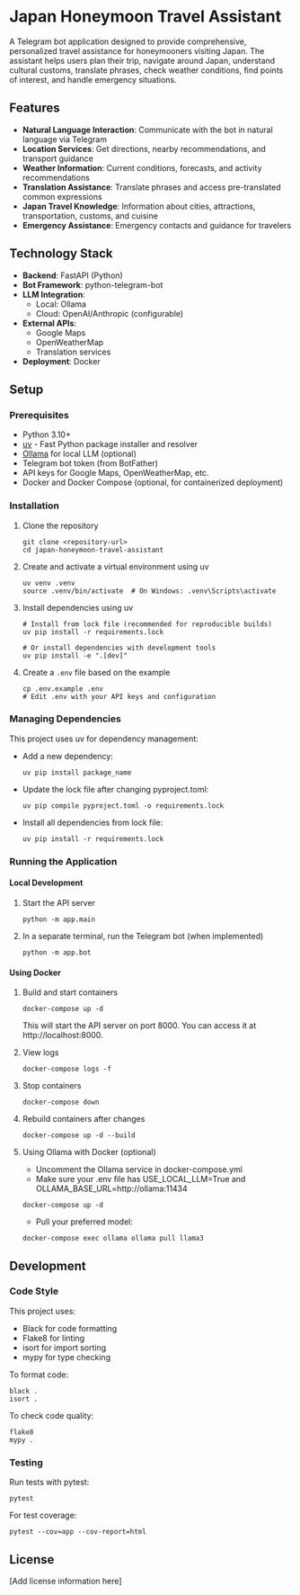# Japan Honeymoon Travel Assistant

A Telegram bot application designed to provide comprehensive, personalized travel assistance for honeymooners visiting Japan. The assistant helps users plan their trip, navigate around Japan, understand cultural customs, translate phrases, check weather conditions, find points of interest, and handle emergency situations.

## Features

- **Natural Language Interaction**: Communicate with the bot in natural language via Telegram
- **Location Services**: Get directions, nearby recommendations, and transport guidance
- **Weather Information**: Current conditions, forecasts, and activity recommendations
- **Translation Assistance**: Translate phrases and access pre-translated common expressions
- **Japan Travel Knowledge**: Information about cities, attractions, transportation, customs, and cuisine
- **Emergency Assistance**: Emergency contacts and guidance for travelers

## Technology Stack

- **Backend**: FastAPI (Python)
- **Bot Framework**: python-telegram-bot
- **LLM Integration**: 
  - Local: Ollama
  - Cloud: OpenAI/Anthropic (configurable)
- **External APIs**:
  - Google Maps
  - OpenWeatherMap
  - Translation services
- **Deployment**: Docker

## Setup

### Prerequisites

- Python 3.10+ 
- [uv](https://github.com/astral-sh/uv) - Fast Python package installer and resolver
- [Ollama](https://ollama.ai/) for local LLM (optional)
- Telegram bot token (from BotFather)
- API keys for Google Maps, OpenWeatherMap, etc.
- Docker and Docker Compose (optional, for containerized deployment)

### Installation

1. Clone the repository
   ```
   git clone <repository-url>
   cd japan-honeymoon-travel-assistant
   ```

2. Create and activate a virtual environment using uv
   ```
   uv venv .venv
   source .venv/bin/activate  # On Windows: .venv\Scripts\activate
   ```

3. Install dependencies using uv
   ```
   # Install from lock file (recommended for reproducible builds)
   uv pip install -r requirements.lock
   
   # Or install dependencies with development tools
   uv pip install -e ".[dev]"
   ```

4. Create a `.env` file based on the example
   ```
   cp .env.example .env
   # Edit .env with your API keys and configuration
   ```

### Managing Dependencies

This project uses uv for dependency management:

- Add a new dependency:
  ```
  uv pip install package_name
  ```

- Update the lock file after changing pyproject.toml:
  ```
  uv pip compile pyproject.toml -o requirements.lock
  ```

- Install all dependencies from lock file:
  ```
  uv pip install -r requirements.lock
  ```

### Running the Application

#### Local Development

1. Start the API server
   ```
   python -m app.main
   ```

2. In a separate terminal, run the Telegram bot (when implemented)
   ```
   python -m app.bot
   ```

#### Using Docker

1. Build and start containers
   ```
   docker-compose up -d
   ```

   This will start the API server on port 8000. You can access it at http://localhost:8000.

2. View logs
   ```
   docker-compose logs -f
   ```

3. Stop containers
   ```
   docker-compose down
   ```

4. Rebuild containers after changes
   ```
   docker-compose up -d --build
   ```

5. Using Ollama with Docker (optional)
   - Uncomment the Ollama service in docker-compose.yml
   - Make sure your .env file has USE_LOCAL_LLM=True and OLLAMA_BASE_URL=http://ollama:11434
   ```
   docker-compose up -d
   ```
   - Pull your preferred model:
   ```
   docker-compose exec ollama ollama pull llama3
   ```

## Development

### Code Style

This project uses:
- Black for code formatting
- Flake8 for linting
- isort for import sorting
- mypy for type checking

To format code:
```
black .
isort .
```

To check code quality:
```
flake8
mypy .
```

### Testing

Run tests with pytest:
```
pytest
```

For test coverage:
```
pytest --cov=app --cov-report=html
```

## License

[Add license information here] 
